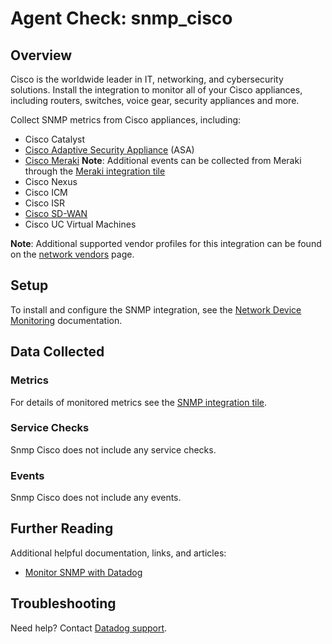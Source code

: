 # Agent Check: snmp_cisco

## Overview

Cisco is the worldwide leader in IT, networking, and cybersecurity solutions. Install the integration to monitor all of your Cisco appliances, including routers, switches, voice gear, security appliances and more.

Collect SNMP metrics from Cisco appliances, including:

- Cisco Catalyst
- [Cisco Adaptive Security Appliance][7] (ASA)
- [Cisco Meraki][8] 
    **Note**: Additional events can be collected from Meraki through the [Meraki integration tile][1]
- Cisco Nexus
- Cisco ICM
- Cisco ISR
- [Cisco SD-WAN][9]
- Cisco UC Virtual Machines

**Note**: Additional supported vendor profiles for this integration can be found on the [network vendors][6] page.

## Setup

To install and configure the SNMP integration, see the [Network Device Monitoring][3] documentation.

## Data Collected

### Metrics

For details of monitored metrics see the [SNMP integration tile][2].

### Service Checks

Snmp Cisco does not include any service checks.

### Events

Snmp Cisco does not include any events.

## Further Reading

Additional helpful documentation, links, and articles:

* [Monitor SNMP with Datadog][4]

## Troubleshooting

Need help? Contact [Datadog support][5].

[1]: https://app.datadoghq.com/account/settings#integrations/meraki
[2]: https://app.datadoghq.com/account/settings#integrations/snmp
[3]: https://docs.datadoghq.com/network_performance_monitoring/devices/setup
[4]: https://www.datadoghq.com/blog/monitor-snmp-with-datadog/
[5]: https://docs.datadoghq.com/help/
[6]: https://docs.datadoghq.com/network_monitoring/devices/supported_devices/
[7]: https://docs.datadoghq.com/integrations/crest_data_systems_cisco_asa/
[8]: https://docs.datadoghq.com/integrations/meraki/
[9]: https://docs.datadoghq.com/integrations/cisco_sdwan/